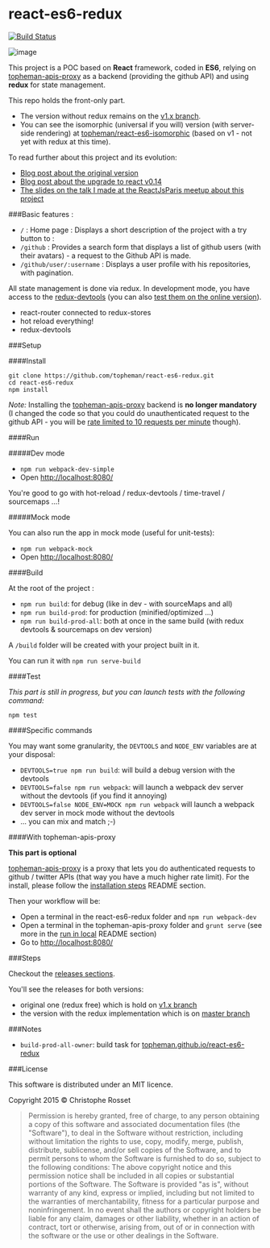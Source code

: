 react-es6-redux
===============

[![Build Status](https://travis-ci.org/topheman/react-es6-redux.svg?branch=master)](https://travis-ci.org/topheman/react-es6-redux)

![image](http://dev.topheman.com/wp-content/uploads/2015/04/logo-reactjs.png)

This project is a POC based on **React** framework, coded in **ES6**, relying on [topheman-apis-proxy](https://github.com/topheman/topheman-apis-proxy) as a backend (providing the github API) and using **redux** for state management.

This repo holds the front-only part.

* The version without redux remains on the [v1.x branch](https://github.com/topheman/react-es6-redux/tree/v1.x).
* You can see the isomorphic (universal if you will) version (with server-side rendering) at [topheman/react-es6-isomorphic](https://github.com/topheman/react-es6-isomorphic/) (based on v1 - not yet with redux at this time).

To read further about this project and its evolution:

* [Blog post about the original version](http://dev.topheman.com/playing-with-es6-and-react/)
* [Blog post about the upgrade to react v0.14](http://dev.topheman.com/upgraded-to-react-v0-14/)
* [The slides on the talk I made at the ReactJsParis meetup about this project](http://slides.com/topheman/react-es6-redux)

###Basic features :

* `/` : Home page : Displays a short description of the project with a try button to :
* `/github` : Provides a search form that displays a list of github users (with their avatars) - a request to the Github API is made.
* `/github/user/:username` : Displays a user profile with his repositories, with pagination.

All state management is done via redux. In development mode, you have access to the [redux-devtools](https://github.com/gaearon/redux-devtools) (you can also [test them on the online version](https://topheman.github.io/react-es6-redux/devtools.html)).

* react-router connected to redux-stores
* hot reload everything!
* redux-devtools

###Setup

####Install

```shell
git clone https://github.com/topheman/react-es6-redux.git
cd react-es6-redux
npm install
```

*Note:* Installing the [topheman-apis-proxy](#with-topheman-apis-proxy) backend is **no longer mandatory** (I changed the code so that you could do unauthenticated request to the github API - you will be [rate limited to 10 requests per minute](https://developer.github.com/v3/search/#rate-limit) though).

####Run

#####Dev mode

* `npm run webpack-dev-simple`
* Open [http://localhost:8080/](http://localhost:8080/)

You're good to go with hot-reload / redux-devtools / time-travel / sourcemaps ...!

#####Mock mode

You can also run the app in mock mode (useful for unit-tests):

* `npm run webpack-mock`
* Open [http://localhost:8080/](http://localhost:8080/)


####Build

At the root of the project :

* `npm run build`: for debug (like in dev - with sourceMaps and all)
* `npm run build-prod`: for production (minified/optimized ...)
* `npm run build-prod-all`: both at once in the same build (with redux devtools & sourcemaps on dev version)

A `/build` folder will be created with your project built in it.

You can run it with `npm run serve-build`

####Test

*This part is still in progress, but you can launch tests with the following command:*

```shell
npm test
```

####Specific commands

You may want some granularity, the `DEVTOOLS` and `NODE_ENV` variables are at your disposal:

* `DEVTOOLS=true npm run build`: will build a debug version with the devtools
* `DEVTOOLS=false npm run webpack`: will launch a webpack dev server without the devtools (if you find it annoying)
* `DEVTOOLS=false NODE_ENV=MOCK npm run webpack` will launch a webpack dev server in mock mode without the devtools
* ... you can mix and match ;-)

####With topheman-apis-proxy

**This part is optional**

[topheman-apis-proxy](https://github.com/topheman/topheman-apis-proxy) is a proxy that lets you do authenticated requests to github / twitter APIs (that way you have a much higher rate limit). For the install, please follow the [installation steps](https://github.com/topheman/topheman-apis-proxy#installation) README section.

Then your workflow will be:

* Open a terminal in the react-es6-redux folder and `npm run webpack-dev`
* Open a terminal in the topheman-apis-proxy folder and `grunt serve` (see more in the [run in local](https://github.com/topheman/topheman-apis-proxy#run-in-local) README section)
* Go to [http://localhost:8080/](http://localhost:8080/)

###Steps

Checkout the [releases sections](https://github.com/topheman/react-es6-redux/releases).

You'll see the releases for both versions:

* original one (redux free) which is hold on [v1.x branch](https://github.com/topheman/react-es6-redux/tree/v1.x)
* the version with the redux implementation which is on [master branch](https://github.com/topheman/react-es6-redux)

###Notes

* `build-prod-all-owner`: build task for [topheman.github.io/react-es6-redux](https://topheman.github.io/react-es6-redux)

###License

This software is distributed under an MIT licence.

Copyright 2015 © Christophe Rosset

> Permission is hereby granted, free of charge, to any person obtaining a copy of this software
> and associated documentation files (the "Software"), to deal in the Software without
> restriction, including without limitation the rights to use, copy, modify, merge, publish,
> distribute, sublicense, and/or sell copies of the Software, and to permit persons to whom the
> Software is furnished to do so, subject to the following conditions:
> The above copyright notice and this permission notice shall be included in all copies or
> substantial portions of the Software.
> The Software is provided "as is", without warranty of any kind, express or implied, including
> but not limited to the warranties of merchantability, fitness for a particular purpose and
> noninfringement. In no event shall the authors or copyright holders be liable for any claim,
> damages or other liability, whether in an action of contract, tort or otherwise, arising from,
> out of or in connection with the software or the use or other dealings in the Software.